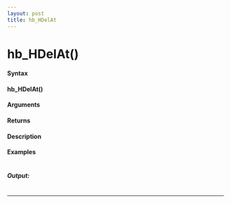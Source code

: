 ```yaml
---
layout: post
title: hb_HDelAt
---
```


# hb_HDelAt()


#### Syntax

#### hb_HDelAt()

#### Arguments

#### Returns

#### Description

#### Examples

```

```

##### Output:

```

```

---